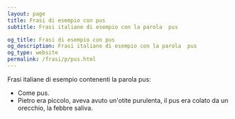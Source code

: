 ```yaml
---
layout: page
title: Frasi di esempio con pus 
subtitle: Frasi italiane di esempio con la parola  pus

og_title: Frasi di esempio con pus 
og_description: Frasi italiane di esempio con la parola  pus
og_type: website
permalink: /frasi/p/pus.html
---
```


Frasi italiane di esempio contenenti la parola pus:


- Come pus.
- Pietro era piccolo, aveva avuto un'otite purulenta, il pus era colato da un orecchio, la febbre saliva.
